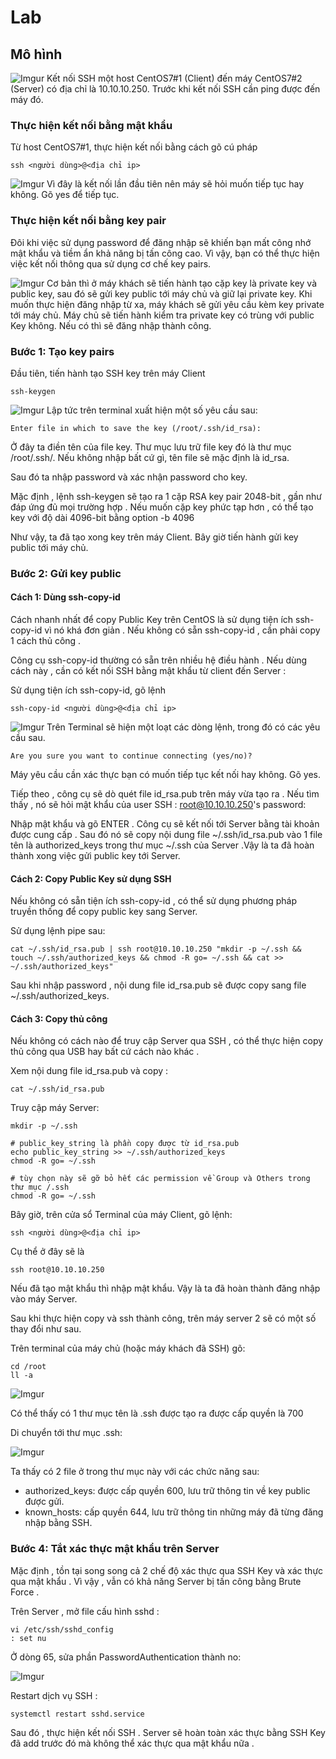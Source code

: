 # Lab
## Mô hình

![Imgur](https://i.imgur.com/DO43Dod.png)
Kết nối SSH một host CentOS7#1 (Client) đến máy CentOS7#2 (Server) có địa chỉ là 10.10.10.250. Trước khi kết nối SSH cần ping được đến máy đó.
### Thực hiện kết nối bằng mật khẩu
Từ host CentOS7#1, thực hiện kết nối bằng cách gõ cú pháp

    ssh <người dùng>@<địa chỉ ip>

![Imgur](https://i.imgur.com/ZpB6pYZ.png)
Vì đây là kết nối lần đầu tiên nên máy sẽ hỏi muốn tiếp tục hay không. Gõ yes để tiếp tục.
### Thực hiện kết nối bằng key pair
Đôi khi việc sử dụng password để đăng nhập sẽ khiến bạn mất công nhớ mật khẩu và tiềm ẩn khả năng bị tấn công cao. Vì vậy, bạn có thể thực hiện việc kết nối thông qua sử dụng cơ chế key pairs.

![Imgur](https://i.imgur.com/PlNvlSv.png)
Cơ bản thì ở máy khách sẽ tiến hành tạo cặp key là private key và public key, sau đó sẽ gửi key public tới máy chủ và giữ lại private key. Khi muốn thực hiện đăng nhập từ xa, máy khách sẽ gửi yêu cầu kèm key private tới máy chủ. Máy chủ sẽ tiến hành kiểm tra private key có trùng với public Key không. Nếu có thì sẽ đăng nhập thành công.

### **Bước 1**: Tạo key pairs

Đầu tiên, tiến hành tạo SSH key trên máy Client

    ssh-keygen

![Imgur](https://i.imgur.com/09jF8bG.png)
Lập tức trên terminal xuất hiện một số yêu cầu sau:

    Enter file in which to save the key (/root/.ssh/id_rsa): 
Ở đây ta điền tên của file key. Thư mục lưu trữ file key đó là thư mục /root/.ssh/. Nếu không nhập bất cứ gì, tên file sẽ mặc định là id_rsa.

Sau đó ta nhập password và xác nhận password cho key. 

Mặc định , lệnh ssh-keygen sẽ tạo ra 1 cặp RSA key pair 2048-bit , gần như đáp ứng đủ mọi trường hợp . Nếu muốn cặp key phức tạp hơn , có thể tạo key với độ dài 4096-bit bằng option -b 4096

Như vậy, ta đã tạo xong key trên máy Client. Bây giờ tiến hành gửi key public tới máy chủ.

### **Bước 2**: Gửi key public
#### Cách 1: Dùng ssh-copy-id
Cách nhanh nhất để copy Public Key trên CentOS là sử dụng tiện ích ssh-copy-id vì nó khá đơn giản . Nếu không có sẵn ssh-copy-id , cần phải copy 1 cách thủ công .

Công cụ ssh-copy-id thường có sẵn trên nhiều hệ điều hành . Nếu dùng cách này , cần có kết nối SSH bằng mật khẩu từ client đến Server :

Sử dụng tiện ích ssh-copy-id, gõ lệnh

    ssh-copy-id <người dùng>@<địa chỉ ip>

![Imgur](https://i.imgur.com/9KqoBEx.png)
Trên Terminal sẽ hiện một loạt các dòng lệnh, trong đó có các yêu cầu sau.

    Are you sure you want to continue connecting (yes/no)?
Máy yêu cầu cần xác thực bạn có muốn tiếp tục kết nối hay không. Gõ yes.

Tiếp theo , công cụ sẽ dò quét file id_rsa.pub trên máy vừa tạo ra . Nếu tìm thấy , nó sẽ hỏi mật khẩu của user SSH :
    root@10.10.10.250's password: 
    
Nhập mật khẩu và gõ ENTER . Công cụ sẽ kết nối tới Server bằng tài khoản được cung cấp . Sau đó nó sẽ copy nội dung file ~/.ssh/id_rsa.pub vào 1 file tên là authorized_keys trong thư mục ~/.ssh của Server .Vậy là ta đã hoàn thành xong việc gửi public key tới Server.
#### Cách 2: Copy Public Key sử dụng SSH
Nếu không có sẵn tiện ích ssh-copy-id , có thể sử dụng phương pháp truyền thống để copy public key sang Server.

Sử dụng lệnh pipe sau:

    cat ~/.ssh/id_rsa.pub | ssh root@10.10.10.250 "mkdir -p ~/.ssh && touch ~/.ssh/authorized_keys && chmod -R go= ~/.ssh && cat >> ~/.ssh/authorized_keys"
Sau khi nhập password , nội dung file id_rsa.pub sẽ được copy sang file ~/.ssh/authorized_keys.
#### Cách 3: Copy thủ công
Nếu không có cách nào để truy cập Server qua SSH , có thể thực hiện copy thủ công qua USB hay bất cứ cách nào khác .

Xem nội dung file id_rsa.pub và copy :

    cat ~/.ssh/id_rsa.pub
Truy cập máy Server:
```
mkdir -p ~/.ssh

# public_key_string là phần copy được từ id_rsa.pub
echo public_key_string >> ~/.ssh/authorized_keys   
chmod -R go= ~/.ssh

# tùy chọn này sẽ gỡ bỏ hết các permission về Group và Others trong thư mục /.ssh
chmod -R go= ~/.ssh
```
Bây giờ, trên cửa sổ Terminal của máy Client, gõ lệnh:

    ssh <người dùng>@<địa chỉ ip>
Cụ thể ở đây sẽ là 

    ssh root@10.10.10.250
Nếu đã tạo mật khẩu thì nhập mật khẩu. Vậy là ta đã hoàn thành đăng nhập vào máy Server.

Sau khi thực hiện copy và ssh thành công, trên máy server 2 sẽ có một số thay đổi như sau.

Trên terminal của máy chủ (hoặc máy khách đã SSH) gõ:
```
cd /root
ll -a
```

![Imgur](https://i.imgur.com/SQ9ZpGB.png)

Có thể thấy có 1 thư mục tên là .ssh được tạo ra được cấp quyền là 700

Di chuyển tới thư mục .ssh:

![Imgur](https://i.imgur.com/nYNUDs0.png)

Ta thấy có 2 file ở trong thư mục này với các chức năng sau:

- authorized_keys: được cấp quyền 600, lưu trữ thông tin về key public được gửi.
- known_hosts: cấp quyền 644, lưu trữ thông tin những máy đã từng đăng nhập bằng SSH.

### Bước 4: Tắt xác thực mật khẩu trên Server
Mặc định , tồn tại song song cả 2 chế độ xác thực qua SSH Key và xác thực qua mật khẩu . Vì vậy , vẫn có khả năng Server bị tấn công bằng Brute Force .

Trên Server , mở file cấu hình sshd :

    vi /etc/ssh/sshd_config
    : set nu

Ở dòng 65, sửa phần PasswordAuthentication thành no:

![Imgur](https://i.imgur.com/D8ApT2P.png)

Restart dịch vụ SSH :
    
    systemctl restart sshd.service

Sau đó , thực hiện kết nối SSH . Server sẽ hoàn toàn xác thực bằng SSH Key đã add trước đó mà không thể xác thực qua mật khẩu nữa .